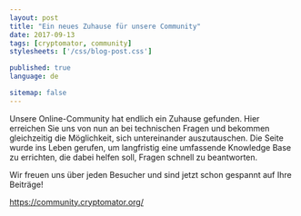 ```yaml
---
layout: post
title: "Ein neues Zuhause für unsere Community"
date: 2017-09-13
tags: [cryptomator, community]
stylesheets: ['/css/blog-post.css']

published: true
language: de

sitemap: false
---
```

Unsere Online-Community hat endlich ein Zuhause gefunden. Hier erreichen Sie uns von nun an bei technischen Fragen und bekommen gleichzeitig die Möglichkeit, sich untereinander auszutauschen. Die Seite wurde ins Leben gerufen, um langfristig eine umfassende Knowledge Base zu errichten, die dabei helfen soll, Fragen schnell zu beantworten.

Wir freuen uns über jeden Besucher und sind jetzt schon gespannt auf Ihre Beiträge!

<a href="https://community.cryptomator.org/" target="_blank">https://community.cryptomator.org/</a>
